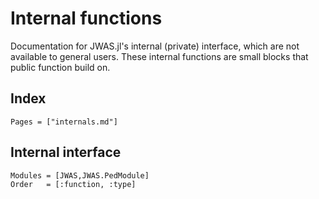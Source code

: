 # Internal functions

Documentation for JWAS.jl's internal (private) interface, which are not available
to general users. These internal functions are small blocks that public function
build on.


## Index

```@index
Pages = ["internals.md"]
```

## Internal interface

```@autodocs
Modules = [JWAS,JWAS.PedModule]
Order   = [:function, :type]
```
